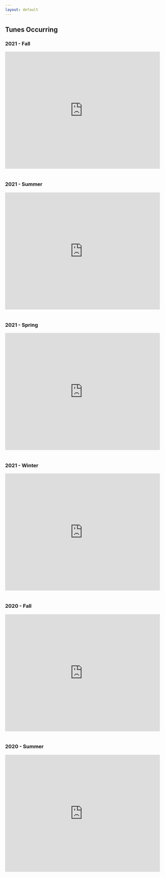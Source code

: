 ```yaml
---
layout: default
---
```


## Tunes Occurring 

### 2021 - Fall
<div class='embed-container'>
<iframe src="https://open.spotify.com/embed/playlist/7qy1Bo7AfAR8buEzDPqvdG" width="100%" height="380" frameBorder="0" allowtransparency="true" allow="encrypted-media"></iframe>
</div>
<br>

### 2021 - Summer
<div class='embed-container'>
<iframe src="https://open.spotify.com/embed/playlist/2paQNRYOAXkEBbXE4ISgsp" width="100%" height="380" frameBorder="0" allowtransparency="true" allow="encrypted-media"></iframe>
</div>
<br>

### 2021 - Spring
<div class='embed-container'>
<iframe src="https://open.spotify.com/embed/playlist/4jYprWOnQkcOPFpXsZWXJW" width="100%" height="380" frameBorder="0" allowtransparency="true" allow="encrypted-media"></iframe>
</div>
<br>

### 2021 - Winter
<div class='embed-container'>
<iframe src="https://open.spotify.com/embed/playlist/3iqHNJSysB1ET7XIJbJMb6" width="100%" height="380" frameBorder="0" allowtransparency="true" allow="encrypted-media"></iframe>
</div>
<br>

### 2020 - Fall
<div class='embed-container'>
<iframe src="https://open.spotify.com/embed/playlist/57wMoMlsU8anL0dw2EcQE3" width="100%" height="380" frameBorder="0" allowtransparency="true" allow="encrypted-media"></iframe>
</div>
<br>

### 2020 - Summer
<div class='embed-container'>
<iframe src="https://open.spotify.com/embed/playlist/6aB2CZKcrzOcTZKllyNma8" width="100%" height="380" frameBorder="0" allowtransparency="true" allow="encrypted-media"></iframe>
</div>
<br>